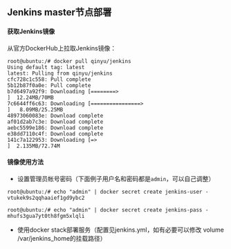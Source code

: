 ## Jenkins master节点部署

#### 获取Jenkins镜像

从官方DockerHub上拉取Jenkins镜像：

```
root@ubuntu:/# docker pull qinyu/jenkins
Using default tag: latest
latest: Pulling from qinyu/jenkins
cfc728c1c558: Pull complete 
5b12b87f0a0e: Pull complete 
b7d6497a92f9: Downloading [========>                                          ]  12.24MB/70MB
7c6644ff6c63: Downloading [================>                                  ]   8.09MB/25.25MB
48973060083e: Download complete 
af01d2ab7c3e: Download complete 
aebc5599e186: Download complete 
e38dd7110c4f: Download complete 
141c7a122953: Downloading [=>                                                 ]  2.135MB/72.74M
```

#### **镜像使用方法**

* 设置管理员帐号密码（下面例子用户名和密码都是`admin`，可以自己调整）

```
root@ubuntu:/# echo "admin" | docker secret create jenkins-user -
vtukek9s2qqhaaief1gd9ybc2

root@ubuntu:/# echo "admin" | docker secret create jenkins-pass -
mhufs3gua7yt0th8fgm5xlqli
```

* 使用docker stack部署服务（配置见jenkins.yml，如有必要可以修改 volume /var/jenkins\_home的挂载路径）



